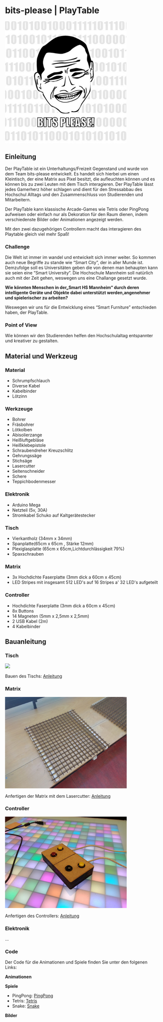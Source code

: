 # bits-please | PlayTable
<img src="https://raw.githubusercontent.com/cbm-instructions/bits-please/master/Bilder/bits_please.png" height="400" width="400">

## Einleitung
Der PlayTable ist ein Unterhaltungs/Freizeit Gegenstand und  wurde von dem Team bits-please entwickelt. Es handelt sich hierbei um einen Kleintisch, der eine Matrix aus Pixel besitzt, die aufleuchten können und es können bis zu zwei Leuten mit dem Tisch interagieren. Der PlayTable lässt jedes Gamerherz höher schlagen und dient für den Stressabbau des Hochschul Alltags und den Zusammenschluss von Studierenden und Mitarbeitern.
 
Der PlayTable kann klassische Arcade-Games wie Tetris oder PingPong aufweisen oder einfach nur als Dekoration für den Raum dienen, indem verschiedenste Bilder oder Animationen angezeigt werden.
 
Mit den zwei dazugehörigen Controllern macht das interagieren des Playtable gleich viel mehr Spaß!

### Challenge
Die Welt ist immer im wandel und entwickelt sich immer weiter. So kommen auch neue Begriffe zu stande wie “Smart City”, der in aller Munde ist. Demzufolge soll es Universitäten geben die von denen man behaupten kann sie seien eine “Smart University”. Die Hochschule Mannheim soll natürlich auch mit der Zeit gehen, weswegen uns eine Challange gesetzt wurde.
 
**Wie könnten Menschen in der„Smart HS Mannheim“ durch deren intelligente Geräte und Objekte dabei unterstützt werden,angenehmer und spielerischer zu arbeiten?**
 
Weswegen wir uns für die Entwicklung eines “Smart Furniture” entschieden haben, der PlayTable.

### Point of View
Wie können wir den Studierenden helfen den Hochschulaltag entspannter und kreativer zu gestalten. 

## Material und Werkzeug
 
### Material
* Schrumpfschlauch
* Diverse Kabel
* Kabelbinder
* Lötzinn
 
### Werkzeuge
* Bohrer
* Fräsbohrer 
* Lötkolben
* Abisolierzange
* Heißluftgebläse
* Heißklebepistole
* Schraubendreher Kreuzschlitz 
* Gehrungssäge
* Stichsäge
* Lasercutter
* Seitenschneider
* Schere
* Teppichbodenmesser
 
### Elektronik
* Arduino Mega
* Netzteil (5v, 30A)
* Stromkabel Schuko auf Kaltgerätestecker

### Tisch
* Vierkantholz (34mm x 34mm)
* Spanplatte(65cm x 65cm , Stärke 12mm)
* Plexiglasplatte (65cm x 65cm,Lichtdurchlässigkeit 79%)
* Spaxschrauben

### Matrix
* 3x Hochdichte Faserplatte (3mm dick a 60cm x 45cm)
* LED Stripes mit insgesamt 512 LED's auf 16 Stripes a' 32 LED's aufgeteilt
 
### Controller
* Hochdichte Faserplatte (3mm dick a 60cm x 45cm)
* 8x Buttons
* 14 Magneten (5mm x 2,5mm x 2,5mm)
* 2 USB Kabel (2m)
* 4 Kabelbinder

## Bauanleitung

### Tisch

<img src="Bilder/IMG_20170527_123424.jpg" height="300">

Bauen des Tischs: [Anleitung](https://github.com/cbm-instructions/bits-please/blob/master/Tisch/README.md)


### Matrix

<img src="Matrix/Matrix_1.jpg" height="300">

Anfertigen der Matrix mit dem Lasercutter: [Anleitung](https://github.com/cbm-instructions/bits-please/blob/master/Matrix/README.md)

### Controller

<img src="Controller/fertig.jpg" height="300">

Anfertigen des Controllers: [Anleitung](https://github.com/cbm-instructions/bits-please/blob/master/Controller/README.md)

### Elektronik
...

### Code
Der Code für die Animationen und Spiele finden Sie unter den folgenen Links:

**Animationen**<br>

**Spiele**<br>
* PingPong: [PingPong](https://github.com/cbm-instructions/bits-please/blob/master/Code/Pong/Pong.md)<br>
* Tetris:   [Tetris](https://github.com/cbm-instructions/bits-please/blob/master/Code/Tetris/Tetris.md)<br>  
* Snake:    [Snake](https://github.com/cbm-instructions/bits-please/blob/master/Code/Snake/Snake.md)<br>

**Bilder**<br>


